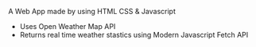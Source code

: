 A Web App made by using HTML CSS & Javascript

* Uses Open Weather Map API 
* Returns real time weather stastics using Modern Javascript Fetch API
